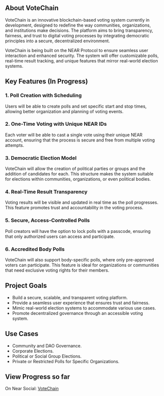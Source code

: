 ## About VoteChain

VoteChain is an innovative blockchain-based voting system currently in development, designed to redefine the way communities, organizations, and institutions make decisions. The platform aims to bring transparency, fairness, and trust to digital voting processes by integrating democratic principles into a secure, decentralized environment.

VoteChain is being built on the NEAR Protocol to ensure seamless user interaction and enhanced security. The system will offer customizable polls, real-time result tracking, and unique features that mirror real-world election systems.

## Key Features (In Progress)

### 1. Poll Creation with Scheduling

Users will be able to create polls and set specific start and stop times, allowing better organization and planning of voting events.

### 2. One-Time Voting with Unique NEAR IDs

Each voter will be able to cast a single vote using their unique NEAR account, ensuring that the process is secure and free from multiple voting attempts.

### 3. Democratic Election Model

VoteChain will allow the creation of political parties or groups and the addition of candidates for each. This structure makes the system suitable for elections within communities, organizations, or even political bodies.

### 4. Real-Time Result Transparency

Voting results will be visible and updated in real time as the poll progresses. This feature promotes trust and accountability in the voting process.

### 5. Secure, Access-Controlled Polls

Poll creators will have the option to lock polls with a passcode, ensuring that only authorized users can access and participate.

### 6. Accredited Body Polls

VoteChain will also support body-specific polls, where only pre-approved voters can participate. This feature is ideal for organizations or communities that need exclusive voting rights for their members.

## Project Goals

- Build a secure, scalable, and transparent voting platform.
- Provide a seamless user experience that ensures trust and fairness.
- Mimic real-world election systems to accommodate various use cases.
- Promote decentralized governance through an accessible voting system.

## Use Cases

- Community and DAO Governance.
- Corporate Elections.
- Political or Social Group Elections.
- Private or Restricted Polls for Specific Organizations.

## View Progress so far

On Near Social: [VoteChain](https://near.social/abnakore.near/widget/VoteChain)

<!--
**VoteChain/VoteChain** is a ✨ _special_ ✨ repository because its `README.md` (this file) appears on your GitHub profile.

Here are some ideas to get you started:

- 🔭 I’m currently working on ...
- 🌱 I’m currently learning ...
- 👯 I’m looking to collaborate on ...
- 🤔 I’m looking for help with ...
- 💬 Ask me about ...
- 📫 How to reach me: ...
- 😄 Pronouns: ...
- ⚡ Fun fact: ...
-->
